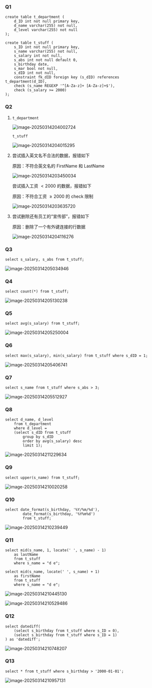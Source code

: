 ### Q1

```mysql
create table t_department (
	d_ID int not null primary key,
	d_name varchar(255) not null,
	d_level varchar(255) not null
);

create table t_stuff (
	s_ID int not null primary key,
	s_name varchar(255) not null,
	s_salary int not null,
	s_abs int not null default 0,
	s_birthday date,
	s_mar bool not null,
	s_dID int not null,
	constraint fk_dID foreign key (s_dID) references t_department(d_ID),
	check (s_name REGEXP '^[A-Za-z]+ [A-Za-z]+$'),
	check (s_salary >= 2000)
);
```

### Q2

1. `t_department`

	![image-20250314204002724](C:\Users\12298\AppData\Roaming\Typora\typora-user-images\image-20250314204002724.png)

	`t_stuff`

	![image-20250314204015295](C:\Users\12298\AppData\Roaming\Typora\typora-user-images\image-20250314204015295.png)

2. 尝试插入英文名不合法的数据，报错如下

	原因：不符合英文名的 FirstName 和 LastName

	![image-20250314203450034](C:\Users\12298\AppData\Roaming\Typora\typora-user-images\image-20250314203450034.png)

	尝试插入工资 $< 2000$ 的数据，报错如下

	原因：不符合工资 $\geq 2000$ 的 check 限制

	![image-20250314203635720](C:\Users\12298\AppData\Roaming\Typora\typora-user-images\image-20250314203635720.png)

3. 尝试删除还有员工的“宣传部”，报错如下

	原因：删除了一个有外键连接的行数据

	![image-20250314204116276](C:\Users\12298\AppData\Roaming\Typora\typora-user-images\image-20250314204116276.png)

### Q3

```mysql
select s_salary, s_abs from t_stuff;
```

![image-20250314205034946](C:\Users\12298\AppData\Roaming\Typora\typora-user-images\image-20250314205034946.png)

### Q4

```mysql
select count(*) from t_stuff;
```

![image-20250314205130238](C:\Users\12298\AppData\Roaming\Typora\typora-user-images\image-20250314205130238.png)

### Q5

```mysql
select avg(s_salary) from t_stuff;
```

![image-20250314205250004](C:\Users\12298\AppData\Roaming\Typora\typora-user-images\image-20250314205250004.png)

### Q6

```mysql
select max(s_salary), min(s_salary) from t_stuff where s_dID = 1;
```

![image-20250314205406741](C:\Users\12298\AppData\Roaming\Typora\typora-user-images\image-20250314205406741.png)

### Q7

```mysql
select s_name from t_stuff where s_abs > 3;
```

![image-20250314205512927](C:\Users\12298\AppData\Roaming\Typora\typora-user-images\image-20250314205512927.png)

### Q8

```mysql
select d_name, d_level 
	from t_department 
	where d_level = 
	(select s_dID from t_stuff 
		group by s_dID
		order by avg(s_salary) desc
		limit 1);
```

![image-20250314211229634](C:\Users\12298\AppData\Roaming\Typora\typora-user-images\image-20250314211229634.png)

### Q9

```mysql
select upper(s_name) from t_stuff;
```

![image-20250314210020258](C:\Users\12298\AppData\Roaming\Typora\typora-user-images\image-20250314210020258.png)

### Q10

```mysql
select date_format(s_birthday, '%Y/%m/%d'),
		date_format(s_birthday, '%Y%m%d')
		from t_stuff;
```

![image-20250314210239449](C:\Users\12298\AppData\Roaming\Typora\typora-user-images\image-20250314210239449.png)

### Q11

```mysql
select mid(s_name, 1, locate(' ', s_name) - 1) 
	as lastName 
	from t_stuff
	where s_name = "d e";
	
select mid(s_name, locate(' ', s_name) + 1) 
	as firstName 
	from t_stuff
	where s_name = "d e";
```

![image-20250314210445130](C:\Users\12298\AppData\Roaming\Typora\typora-user-images\image-20250314210445130.png)

![image-20250314210529486](C:\Users\12298\AppData\Roaming\Typora\typora-user-images\image-20250314210529486.png)

### Q12

```mysql
select datediff(
	(select s_birthday from t_stuff where s_ID = 0),
	(select s_birthday from t_stuff where s_ID = 1)
) as 'datediff';
```

![image-20250314210748207](C:\Users\12298\AppData\Roaming\Typora\typora-user-images\image-20250314210748207.png)

### Q13

```mysql
select * from t_stuff where s_birthday > '2000-01-01';
```

![image-20250314210957131](C:\Users\12298\AppData\Roaming\Typora\typora-user-images\image-20250314210957131.png)